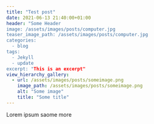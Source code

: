 ```yaml
---
title: "Test post"
date: 2021-06-13 21:40:00+01:00
header: "Some Header
image: /assets/images/posts/computer.jpg
teaser_image_path: /assets/images/posts/computer.jpg
categories:
  - blog
tags:
  - Jekyll
  - update
excerpt: "This is an excerpt"
view_hierarchy_gallery:
  - url: /assets/images/posts/someimage.png
    image_path: /assets/images/posts/someimage.png
    alt: "Some image"
    title: "Some title"
---
```


Lorem ipsum saome more
